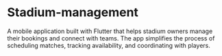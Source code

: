 # Stadium-management
A mobile application built with Flutter that helps stadium owners manage their bookings and connect with teams. The app simplifies the process of scheduling matches, tracking availability, and coordinating with players.
